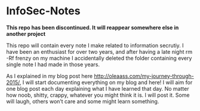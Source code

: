 # InfoSec-Notes

**This repo has been discontinued. It will reappear somewhere else in another project**

This repo will contain every note I make related to information secrutiy. I have been an enthusiast for over two years,
and after having a late night rm -Rf frenzy on my machine I accidentally deleted the folder containing every single note
I had made in those years.

As I explained in my blog post here http://oleaass.com/my-journey-through-2015/, I will start documenting everything on my
blog and here! I will aim for one blog post each day explaining what I have learned that day. No matter how noob, shitty,
crappy, whatever you might think it is. I will post it. Some will laugh, others won’t care and some might learn something.
